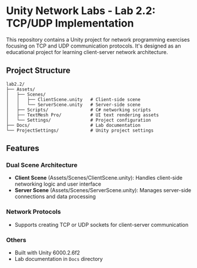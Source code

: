 # Unity Network Labs - Lab 2.2: TCP/UDP Implementation

This repository contains a Unity project for network programming exercises focusing on TCP and UDP communication protocols. It's designed as an educational project for learning client-server network architecture.

## Project Structure

```
lab2.2/
├── Assets/
│   ├── Scenes/
│   │   ├── ClientScene.unity   # Client-side scene
│   │   └── ServerScene.unity   # Server-side scene
│   ├── Scripts/                # C# networking scripts
│   ├── TextMesh Pro/           # UI text rendering assets
│   └── Settings/               # Project configuration
├── Docs/                       # Lab documentation
└── ProjectSettings/            # Unity project settings
```

## Features

### Dual Scene Architecture
- **Client Scene** (Assets/Scenes/ClientScene.unity): Handles client-side networking logic and user interface
- **Server Scene** (Assets/Scenes/ServerScene.unity): Manages server-side connections and data processing

### Network Protocols
- Supports creating TCP or UDP sockets for client-server communication

### Others
- Built with Unity 6000.2.6f2
- Lab documentation in `Docs` directory
